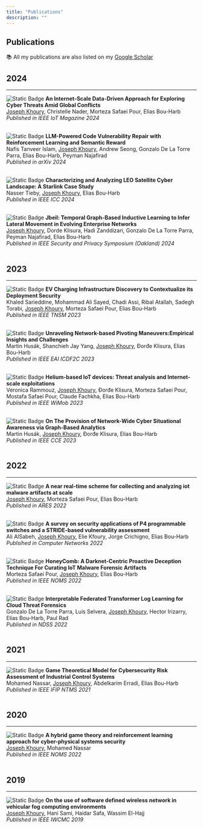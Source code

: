 ```yaml
---
title: "Publications"
description: ""
---
```


## Publications

📚 All my publications are also listed on my [Google Scholar](https://scholar.google.com/citations?user=pupjXigAAAAJ&hl=en&oi=ao)

2024
----
----

![Static Badge](https://img.shields.io/badge/IEEE%20IoT-Magazine-orange)
**An Internet-Scale Data-Driven Approach for Exploring Cyber Threats Amid Global Conflicts**
<br>
<u>Joseph Khoury</u>, Christelle Nader, Morteza Safaei Pour, Elias Bou-Harb
<br>
*Published in IEEE IoT Magazine 2024*
<br><br>

![Static Badge](https://img.shields.io/badge/arXiv-preprint-orange)
**LLM-Powered Code Vulnerability Repair with Reinforcement Learning and Semantic Reward**
<br>
Nafis Tanveer Islam, <u>Joseph Khoury</u>, Andrew Seong, Gonzalo De La Torre Parra, Elias Bou-Harb, Peyman Najafirad
<br>
*Published in arXiv 2024*
<br><br>

![Static Badge](https://img.shields.io/badge/IEEE%20ICC-Conference-orange)
**Characterizing and Analyzing LEO Satellite Cyber Landscape: A Starlink Case Study**
<br>
Nasser Tieby, <u>Joseph Khoury</u>, Elias Bou-Harb 
<br>
*Published in IEEE ICC 2024*
<br><br>

![Static Badge](https://img.shields.io/badge/Oakland-Conference-orange)
**Jbeil: Temporal Graph-Based Inductive Learning to Infer Lateral Movement in Evolving Enterprise Networks**
<br>
<u>Joseph Khoury</u>, Dorde Klisura, Hadi Zanddizari, Gonzalo De La Torre Parra, Peyman Najafirad, Elias Bou-Harb 
<br>
*Published in IEEE Security and Privacy Symposium (Oakland) 2024*
<br><br>



2023
----
----

![Static Badge](https://img.shields.io/badge/IEEE%20TNSM-Journal-orange)
**EV Charging Infrastructure Discovery to Contextualize its Deployment Security**
<br>
Khaled Sarieddine, Mohammad Ali Sayed, Chadi Assi, Ribal Atallah, Sadegh Torabi, <u>Joseph Khoury</u>, Morteza Safaei Pour, Elias Bou-Harb 
<br>
*Published in IEEE TNSM 2023*
<br><br>

![Static Badge](https://img.shields.io/badge/EAI%20ICDF2C-Conference-orange)
**Unraveling Network-based Pivoting Maneuvers:Empirical Insights and Challenges**
<br>
Martin Husák, Shanchieh Jay Yang, <u>Joseph Khoury</u>, Ðorđe Klisura, Elias Bou-Harb
<br>
*Published in IEEE EAI ICDF2C 2023*
<br><br>

![Static Badge](https://img.shields.io/badge/IEEE%20WiMob-Conference-orange)
**Helium-based IoT devices: Threat analysis and Internet-scale exploitations**
<br>
Veronica Rammouz, <u>Joseph Khoury</u>, Ðorđe Klisura, Morteza Safaei Pour, Mostafa Safaei Pour, Claude Fachkha, Elias Bou-Harb
<br>
*Published in IEEE WiMob 2023*
<br><br>

![Static Badge](https://img.shields.io/badge/IEEE%20CCE-Conference-orange)
**On The Provision of Network-Wide Cyber Situational Awareness via Graph-Based Analytics**
<br>
Martin Husák, <u>Joseph Khoury</u>, Ðorđe Klisura, Elias Bou-Harb
<br>
*Published in IEEE CCE 2023*
<br><br>

2022
----
----

![Static Badge](https://img.shields.io/badge/ARES-Conference-orange)
**A near real-time scheme for collecting and analyzing iot malware artifacts at scale**
<br>
<u>Joseph Khoury</u>, Morteza Safaei Pour, Elias Bou-Harb
<br>
*Published in ARES 2022*
<br><br>

![Static Badge](https://img.shields.io/badge/Computer%20Networks-Journal-orange)
**A survey on security applications of P4 programmable switches and a STRIDE-based vulnerability assessment**
<br>
Ali AlSabeh, <u>Joseph Khoury</u>, Elie Kfoury, Jorge Crichigno, Elias Bou-Harb
<br>
*Publsihed in Computer Networks 2022*
<br><br>

![Static Badge](https://img.shields.io/badge/IEEE%20NOMS-Conference-orange)
**HoneyComb: A Darknet-Centric Proactive Deception Technique For Curating IoT Malware Forensic Artifacts**
<br>
Morteza Safaei Pour, <u>Joseph Khoury</u>, Elias Bou-Harb
<br>
*Published in IEEE NOMS 2022*
<br><br>

![Static Badge](https://img.shields.io/badge/NDSS-Conference-orange)
**Interpretable Federated Transformer Log Learning for Cloud Threat Forensics**
<br>
Gonzalo De La Torre Parra, Luis Selvera, <u>Joseph Khoury</u>, Hector Irizarry, Elias Bou-Harb, Paul Rad
<br>
*Published in NDSS 2022*
<br><br>

2021
----
----

![Static Badge](https://img.shields.io/badge/IEEE%20IFIP%20NTMS-Conference-orange)
**Game Theoretical Model for Cybersecurity Risk Assessment of Industrial Control Systems**
<br>
Mohamed Nassar, <u>Joseph Khoury</u>, Abdelkarim Erradi, Elias Bou-Harb
<br>
*Published in IEEE IFIP NTMS 2021*
<br><br>

2020
----
----

![Static Badge](https://img.shields.io/badge/IEEE%20NOMS-Conference-orange)
**A hybrid game theory and reinforcement learning approach for cyber-physical systems security**
<br>
<u>Joseph Khoury</u>, Mohamed Nassar
<br> 
*Published in IEEE NOMS 2022*
<br><br>

2019
----
----

![Static Badge](https://img.shields.io/badge/IEEE%20IWCMC-Conference-orange)
**On the use of software defined wireless network in vehicular fog computing environments**
<br>
<u>Joseph Khoury</u>, Hani Sami, Haidar Safa, Wassim El-Hajj
<br>
*Published in IEEE IWCMC 2019*
<br><br>